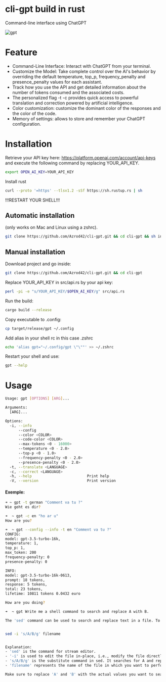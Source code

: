 # cli-gpt build in rust

Command-line interface using ChatGPT

![gpt](https://i.postimg.cc/L4NXhDNh/Selection-008.png)

# Feature

- Command-Line Interface: Interact with ChatGPT from your terminal.
- Customize the Model: Take complete control over the AI's behavior by overriding the default temperature, top_p, frequency_penalty and presence_penalty values for each assistant.
- Track how you use the API and get detailed information about the number of tokens consumed and the associated costs.
- The personalized flag -t -c provides quick access to powerful translation and correction powered by artificial intelligence.
- Color customization: customize the dominant color of the responses and the color of the code.
- Memory of settings: allows to store and remember your ChatGPT configuration.

# Installation

Retrieve your API key here: https://platform.openai.com/account/api-keys and execute the following command by replacing YOUR_API_KEY.

```bash
export OPEN_AI_KEY=YOUR_API_KEY
```

Install rust
```bash
curl --proto '=https' --tlsv1.2 -sSf https://sh.rustup.rs | sh
```

!!!RESTART YOUR SHELL!!!

## Automatic installation

(only works on Mac and Linux using a zshrc).

```bash
git clone https://github.com/Azrod42/cli-gpt.git && cd cli-gpt && sh install.sh
```

## Manual installation

Download project and go inside:

```bash
git clone https://github.com/Azrod42/cli-gpt.git && cd cli-gpt
```

Replace YOUR_API_KEY in src/api.rs by your api key:

```bash
perl -pi -e "s/YOUR_API_KEY/$OPEN_AI_KEY/g" src/api.rs
```

Run the build:

```bash
cargo build --release
```

Copy executable to .config:

```bash
cp target/release/gpt ~/.config
```

Add alias in your shell rc in this case .zshrc

```bash
echo 'alias gpt="~/.config/gpt \"\""' >> ~/.zshrc
```

Restart your shell and use:

```bash
gpt --help
```

# Usage

```bash
Usage: gpt [OPTIONS] [ARG]...

Arguments:
  [ARG]...

Options:
  -i, --info
      --config
      --color <COLOR>
      --code-color <COLOR>
      --max-tokens <0 - 16000>
      --temperature <0 - 2.0>
      --top-p <0 - 1.0>
      --frequency-penalty <0 - 2.0>
      --presence-penalty <0 - 2.0>
  -t, --translate <LANGUAGE>
  -c, --correct <LANGUAGE>
  -h, --help                         Print help
  -V, --version                      Print version
```

#### Exemple:

```bash
➜ ~ gpt -t german "Comment va tu ?"
Wie geht es dir?
```

```bash
➜  ~ gpt -c en "ho ar u"
How are you?
```

```bash
➜  ~ gpt --config --info -t en "Comment va tu ?"
CONFIG:
model: gpt-3.5-turbo-16k,
temperature: 1,
top_p: 1,
max_token: 200
frequency-penalty: 0
presence-penalty: 0

INFO:
model: gpt-3.5-turbo-16k-0613,
prompt: 18 tokens,
response: 5 tokens,
total: 23 tokens,
lifetime: 10811 tokens 0.0432 euro

How are you doing?

```

```bash
➜  ~ gpt Write me a shell command to search and replace A with B.

The 'sed' command can be used to search and replace text in a file. To replace A with B, you can use the following shell command:


sed -i 's/A/B/g' filename


Explanation:
- 'sed' is the command for stream editor.
- '-i' is used to edit the file in-place, i.e., modify the file directly.
- 's/A/B/g' is the substitute command in sed. It searches for A and replaces it with B. The 'g' flag is used to replace all occurrences within each line.
- 'filename' represents the name of the file in which you want to perform the search and replace operation. Replace 'filename' with the actual name of your file.

Make sure to replace 'A' and 'B' with the actual values you want to search and replace.

```

